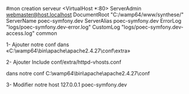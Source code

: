 #mon creation serveur
<VirtualHost *:80>
	ServerAdmin webmaster@host.localhost
	DocumentRoot "C:/wamp64/www/synthese/"
	ServerName poec-symfony.dev
	ServerAlias poec-symfony.dev
	ErrorLog "logs/poec-symfony.dev-error.log"
	CustomLog "logs/poec-symfony.dev-access.log" common
</VirtualHost>

1- Ajouter notre conf dans 
	«C:\wamp64\bin\apache\apache2.4.27\conf\extra»

2- Ajouter 
Include conf/extra/httpd-vhosts.conf

dans notre conf
C:\wamp64\bin\apache\apache2.4.27\conf

3- Modifier notre host
127.0.0.1			poec-symfony.dev